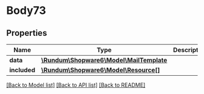 # Body73

## Properties
Name | Type | Description | Notes
------------ | ------------- | ------------- | -------------
**data** | [**\Rundum\Shopware6\Model\MailTemplate**](MailTemplate.md) |  | [optional] 
**included** | [**\Rundum\Shopware6\Model\Resource[]**](Resource.md) |  | [optional] 

[[Back to Model list]](../../README.md#documentation-for-models) [[Back to API list]](../../README.md#documentation-for-api-endpoints) [[Back to README]](../../README.md)

